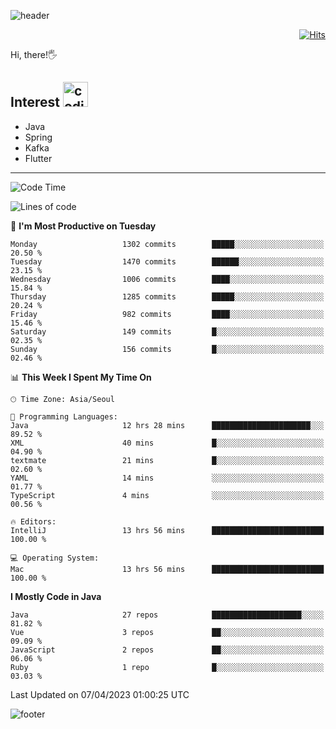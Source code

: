 ![header](https://capsule-render.vercel.app/api?type=soft&color=gradient&text=%20%20Jeff%20%20&fontAlign=30&fontSize=30&textBg=true&desc=Backend%20Developer&descAlign=60&descAlignY=50&&descSize=30)

<div align=right>
  
[![Hits](https://hits.seeyoufarm.com/api/count/incr/badge.svg?url=https%3A%2F%2Fgithub.com%2Fjeff-seyong)](https://hits.seeyoufarm.com)

</div>


Hi, there!🖐

## Interest <img src="https://media.giphy.com/media/bx3Cvt88j7PtM4SOaS/giphy.gif" alt="coding" width="40px" />

- Java
- Spring
- Kafka
- Flutter

---

<!--START_SECTION:waka-->
![Code Time](http://img.shields.io/badge/Code%20Time-406%20hrs%2037%20mins-blue)

![Lines of code](https://img.shields.io/badge/From%20Hello%20World%20I%27ve%20Written-681.5%20thousand%20lines%20of%20code-blue)

📅 **I'm Most Productive on Tuesday** 

```text
Monday                   1302 commits        █████░░░░░░░░░░░░░░░░░░░░   20.50 % 
Tuesday                  1470 commits        ██████░░░░░░░░░░░░░░░░░░░   23.15 % 
Wednesday                1006 commits        ████░░░░░░░░░░░░░░░░░░░░░   15.84 % 
Thursday                 1285 commits        █████░░░░░░░░░░░░░░░░░░░░   20.24 % 
Friday                   982 commits         ████░░░░░░░░░░░░░░░░░░░░░   15.46 % 
Saturday                 149 commits         █░░░░░░░░░░░░░░░░░░░░░░░░   02.35 % 
Sunday                   156 commits         █░░░░░░░░░░░░░░░░░░░░░░░░   02.46 % 
```


📊 **This Week I Spent My Time On** 

```text
🕑︎ Time Zone: Asia/Seoul

💬 Programming Languages: 
Java                     12 hrs 28 mins      ██████████████████████░░░   89.52 % 
XML                      40 mins             █░░░░░░░░░░░░░░░░░░░░░░░░   04.90 % 
textmate                 21 mins             █░░░░░░░░░░░░░░░░░░░░░░░░   02.60 % 
YAML                     14 mins             ░░░░░░░░░░░░░░░░░░░░░░░░░   01.77 % 
TypeScript               4 mins              ░░░░░░░░░░░░░░░░░░░░░░░░░   00.56 % 

🔥 Editors: 
IntelliJ                 13 hrs 56 mins      █████████████████████████   100.00 % 

💻 Operating System: 
Mac                      13 hrs 56 mins      █████████████████████████   100.00 % 
```

**I Mostly Code in Java** 

```text
Java                     27 repos            ████████████████████░░░░░   81.82 % 
Vue                      3 repos             ██░░░░░░░░░░░░░░░░░░░░░░░   09.09 % 
JavaScript               2 repos             ██░░░░░░░░░░░░░░░░░░░░░░░   06.06 % 
Ruby                     1 repo              █░░░░░░░░░░░░░░░░░░░░░░░░   03.03 % 
```




 Last Updated on 07/04/2023 01:00:25 UTC
<!--END_SECTION:waka-->

<!--

<div align=center>
  
[![Gmail Badge](https://img.shields.io/badge/Gmail-d14836?style=flat&logo=Gmail&logoColor=white&link=mailto:sedragon.kim@gmail.com)](mailto:sedragon.kim@gmail.com) 

</div>

-->


![footer](https://capsule-render.vercel.app/api?type=waving&color=gradient&height=300&section=footer&animation=twinkling&reversal=true)
